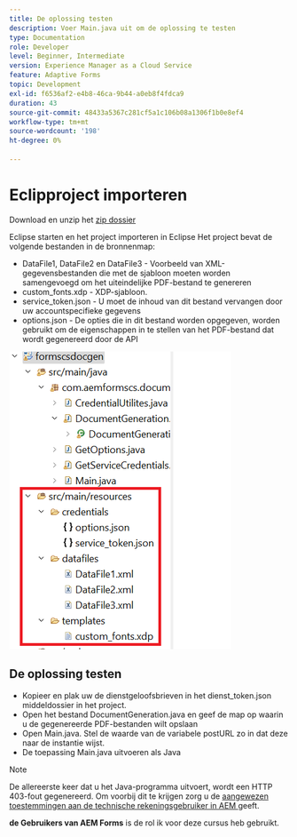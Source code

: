 ```yaml
---
title: De oplossing testen
description: Voer Main.java uit om de oplossing te testen
type: Documentation
role: Developer
level: Beginner, Intermediate
version: Experience Manager as a Cloud Service
feature: Adaptive Forms
topic: Development
exl-id: f6536af2-e4b8-46ca-9b44-a0eb8f4fdca9
duration: 43
source-git-commit: 48433a5367c281cf5a1c106b08a1306f1b0e8ef4
workflow-type: tm+mt
source-wordcount: '198'
ht-degree: 0%

---
```


# Eclipproject importeren

Download en unzip het [ zip dossier ](./assets/aem-forms-cs-doc-gen.zip)

Eclipse starten en het project importeren in Eclipse
Het project bevat de volgende bestanden in de bronnenmap:

* DataFile1, DataFile2 en DataFile3 - Voorbeeld van XML-gegevensbestanden die met de sjabloon moeten worden samengevoegd om het uiteindelijke PDF-bestand te genereren
* custom_fonts.xdp - XDP-sjabloon.
* service_token.json - U moet de inhoud van dit bestand vervangen door uw accountspecifieke gegevens
* options.json - De opties die in dit bestand worden opgegeven, worden gebruikt om de eigenschappen in te stellen van het PDF-bestand dat wordt gegenereerd door de API

![ middelen-dossier ](./assets/resource-files.png)

## De oplossing testen

* Kopieer en plak uw de dienstgeloofsbrieven in het dienst_token.json middeldossier in het project.
* Open het bestand DocumentGeneration.java en geef de map op waarin u de gegenereerde PDF-bestanden wilt opslaan
* Open Main.java. Stel de waarde van de variabele postURL zo in dat deze naar de instantie wijst.
* De toepassing Main.java uitvoeren als Java

>[!NOTE]
> De allereerste keer dat u het Java-programma uitvoert, wordt een HTTP 403-fout gegenereerd. Om voorbij dit te krijgen zorg u de [ aangewezen toestemmingen aan de technische rekeningsgebruiker in AEM ](https://experienceleague.adobe.com/docs/experience-manager-learn/getting-started-with-aem-headless/authentication/service-credentials.html?lang=nl-NL#configure-access-in-aem) geeft.

**de Gebruikers van AEM Forms** is de rol ik voor deze cursus heb gebruikt.
